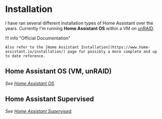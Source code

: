# Installation

I have ran several different installation types of Home Assistant over the years. Currently I'm running **Home Assistant OS** within a VM on [unRAID](https://unraid.net/).

!!! info "Official Documentation"

    Also refer to the [Home Assistant Installation](https://www.home-assistant.io/installation/) page for possibly a more complete and up to date reference.

## Home Assistant OS (VM, unRAID)

_See [Home Assistant OS](haos_vm.md)._

## Home Assistant Supervised

_See [Home Assistant Supervised](supervised.md)._

